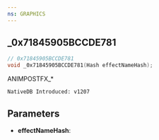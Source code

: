 ```yaml
---
ns: GRAPHICS
---
```

## _0x71845905BCCDE781

```c
// 0x71845905BCCDE781
void _0x71845905BCCDE781(Hash effectNameHash);
```

ANIMPOSTFX_*

```
NativeDB Introduced: v1207
```

## Parameters
* **effectNameHash**:
